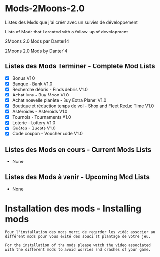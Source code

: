 # Mods-2Moons-2.0

Listes des Mods que j'ai créer avec un suivies de développement

Lists of Mods that I created with a follow-up of development

2Moons 2.0 Mods par Danter14

2Moons 2.0 Mods by Danter14

## Listes des Mods Terminer - Complete Mod Lists

- [x] Bonus V1.0
- [x] Banque - Bank V1.0
- [x] Recherche débris - Finds debris V1.0
- [x] Achat lune - Buy Moon V1.0
- [x] Achat nouvelle planète - Buy Extra Planet V1.0
- [x] Boutique et réduction temps de vol - Shop and Fleet Reduc Time V1.0
- [x] Astéroïdes - Asteroids V1.0
- [x] Tournois - Tournaments V1.0
- [x] Loterie - Lottery V1.0
- [x] Quêtes - Quests V1.0
- [x] Code coupon - Voucher code V1.0

## Listes des Mods en cours - Current Mods Lists

- None

## Listes des Mods à venir - Upcoming Mod Lists

- None

# Installation des mods - Installing mods

```
Pour l'installation des mods merci de regarder les vidéo associer au différent mods pour vous évité des souci et plantage de votre jeu.

For the installation of the mods please watch the video associated with the different mods to avoid worries and crashes of your game.
```

